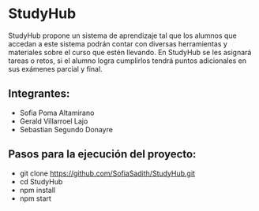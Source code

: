 # StudyHub
StudyHub propone un sistema de aprendizaje tal que los alumnos que accedan a este sistema podrán contar con diversas herramientas y materiales sobre el curso que estén llevando. En StudyHub se les asignará tareas o retos, si el alumno logra cumplirlos tendrá puntos adicionales en sus exámenes parcial y final.
## Integrantes:
- Sofia Poma Altamirano
- Gerald Villarroel Lajo
- Sebastian Segundo Donayre
## Pasos para la ejecución del proyecto:
- git clone https://github.com/SofiaSadith/StudyHub.git
- cd StudyHub
- npm install
- npm start
